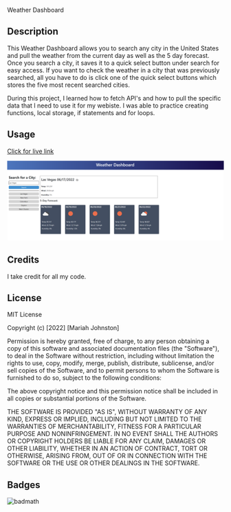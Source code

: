 Weather Dashboard

## Description

This Weather Dashboard allows you to search any city in the United States and pull the weather from the current day as well as the 5 day forecast. Once you search a city, it saves it to a quick select button under search for easy access. If you want to check the weather in a city that was previously searched, all you have to do is click one of the quick select buttons which stores the five most recent searched cities.

During this project, I learned how to fetch API's and how to pull the specific data that I need to use it for my webiste. I was able to practice creating functions, local storage, if statements and for loops. 

## Usage

<a href = "https://mariah217.github.io/weather-dashboard-hw/"> Click for live link</a>

![weather dashboard screenshot](./Assets/images/Weather-dashboard%20screenshot.PNG)

## Credits

I take credit for all my code.

## License

MIT License

Copyright (c) [2022] [Mariah Johnston]

Permission is hereby granted, free of charge, to any person obtaining a copy
of this software and associated documentation files (the "Software"), to deal
in the Software without restriction, including without limitation the rights
to use, copy, modify, merge, publish, distribute, sublicense, and/or sell
copies of the Software, and to permit persons to whom the Software is
furnished to do so, subject to the following conditions:

The above copyright notice and this permission notice shall be included in all
copies or substantial portions of the Software.

THE SOFTWARE IS PROVIDED "AS IS", WITHOUT WARRANTY OF ANY KIND, EXPRESS OR
IMPLIED, INCLUDING BUT NOT LIMITED TO THE WARRANTIES OF MERCHANTABILITY,
FITNESS FOR A PARTICULAR PURPOSE AND NONINFRINGEMENT. IN NO EVENT SHALL THE
AUTHORS OR COPYRIGHT HOLDERS BE LIABLE FOR ANY CLAIM, DAMAGES OR OTHER
LIABILITY, WHETHER IN AN ACTION OF CONTRACT, TORT OR OTHERWISE, ARISING FROM,
OUT OF OR IN CONNECTION WITH THE SOFTWARE OR THE USE OR OTHER DEALINGS IN THE
SOFTWARE.
## Badges

![badmath](https://img.shields.io/github/languages/top/lernantino/badmath)

